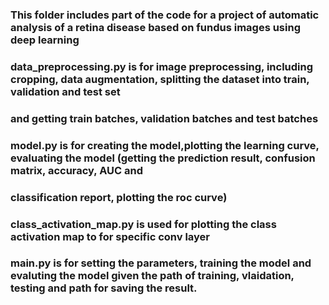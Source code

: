 ### This folder includes part of the code for a project of automatic analysis of a retina disease based on fundus images using deep learning

### data_preprocessing.py is for image preprocessing, including cropping, data augmentation, splitting the dataset into train, validation and test set 
### and getting train batches, validation batches and test batches

### model.py is for creating the model,plotting the learning curve, evaluating the model (getting the prediction result, confusion matrix, accuracy, AUC and 
### classification report, plotting the roc curve)

### class_activation_map.py is used for plotting the class activation map to for specific conv layer 

### main.py is for setting the parameters, training the model and evaluting the model given the path of training, vlaidation, testing and path for saving the result.
